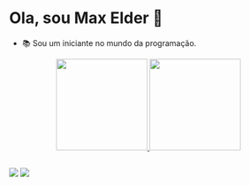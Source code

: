 # Ola, sou Max Elder 👋

- 📚  Sou um iniciante no mundo da programação.
<div align="center">
  <a href="https://github.com/M4xEder">
  <img height="165em" src="https://github-readme-stats.vercel.app/api?username=M4xEder&show_icons=true&theme=dark&include_all_commits=true&count_private=true"/>
  <img height="165em" src="https://github-readme-stats.vercel.app/api/top-langs/?username=M4xEder&layout=compact&langs_count=7&theme=dark"/>
</div>
  
  ##
  
  <div> 
  <a href="https://www.linkedin.com/in/max-elder-santos-silva-49b239122/" target="_blank"><img src="https://img.shields.io/badge/-LinkedIn-%230077B5?style=for-the-badge&logo=linkedin&logoColor=white" target="_blank"></a>
<!--  <a href="maxez1999@gmail.com"><img src="https://img.shields.io/badge/-Gmail-%23333?style=for-the-badge&logo=gmail&logoColor=white" target="_blank"></a> -->
    <a href="https://www.instagram.com/8m4x/" target="_blank"><img src="https://img.shields.io/badge/-Instagram-%23E4405F?style=for-the-badge&logo=instagram&logoColor=white" target="_blank"></a>
</div>
